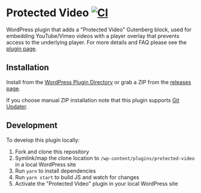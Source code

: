 # Protected Video [![CI](https://github.com/AlecRust/protected-video/actions/workflows/ci.yml/badge.svg)](https://github.com/AlecRust/protected-video/actions/workflows/ci.yml)

WordPress plugin that adds a "Protected Video" Gutenberg block, used for embedding YouTube/Vimeo videos with a player
overlay that prevents access to the underlying player. For more details and FAQ please see the
[plugin page](https://wordpress.org/plugins/protected-video/).

## Installation

Install from the [WordPress Plugin Directory](https://wordpress.org/plugins/protected-video/) or grab a ZIP from the
[releases page](https://github.com/AlecRust/protected-video/releases).

If you choose manual ZIP installation note that this plugin supports [Git Updater](https://github.com/afragen/git-updater).

## Development

To develop this plugin locally:

1. Fork and clone this repository
2. Symlink/map the clone location to `/wp-content/plugins/protected-video` in a local WordPress site
3. Run `yarn` to install dependencies
4. Run `yarn start` to build JS and watch for changes
5. Activate the "Protected Video" plugin in your local WordPress site

